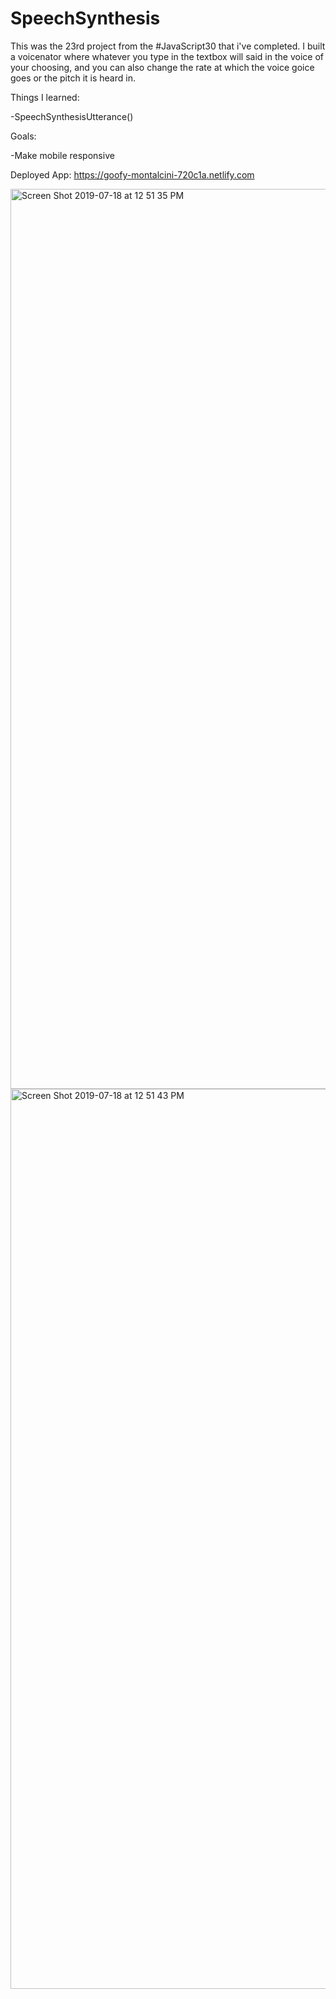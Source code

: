 # SpeechSynthesis


This was the 23rd project from the #JavaScript30 that i've completed. I built a voicenator where whatever you type in the textbox will said in the voice of your choosing, and you can also change the rate at which the voice goice goes or the pitch it is heard in.

Things I learned:

-SpeechSynthesisUtterance()

Goals:

-Make mobile responsive

Deployed App: https://goofy-montalcini-720c1a.netlify.com

<img width="1440" alt="Screen Shot 2019-07-18 at 12 51 35 PM" src="https://user-images.githubusercontent.com/29503790/61476354-d4920180-a95a-11e9-9352-b609c80bdf41.png">
<img width="1440" alt="Screen Shot 2019-07-18 at 12 51 43 PM" src="https://user-images.githubusercontent.com/29503790/61476358-d8be1f00-a95a-11e9-9777-cfd66096a144.png">
